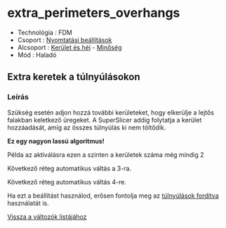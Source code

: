 # extra\_perimeters\_overhangs

* Technológia : FDM
* Csoport : [Nyomtatási beállítások](../../../konfig/print_settings)
* Alcsoport : [Kerület és héj](../../beallitasok/print_settings.md#périmètre-et-enveloppe) - [Minőség](../../beallitasok/print_settings.md#qualité)
* Mód : Haladó

## Extra keretek a túlnyúlásokon

### Leírás

Szükség esetén adjon hozzá további kerületeket, hogy elkerülje a lejtős falakban keletkező üregeket. A SuperSlicer addig folytatja a kerület hozzáadását, amíg az összes túlnyúlás ki nem töltődik.

**Ez egy nagyon lassú algoritmus!**

Példa az aktiválásra ezen a szinten a kerületek száma még mindig 2

Következő réteg automatikus váltás a 3-ra.

Következő réteg automatikus váltás 4-re.

Ha ezt a beállítást használod, erősen fontolja meg az [túlnyúlások fordítva](overhangs_reverse.md) használatát is.

[Vissza a változók listájához](../../variable_list)

